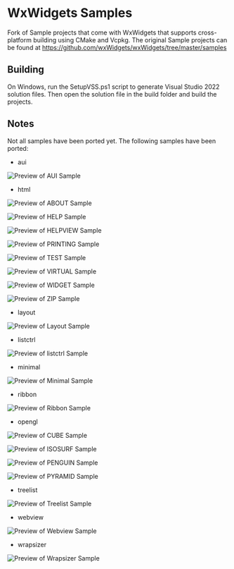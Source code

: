 # WxWidgets Samples

Fork of Sample projects that come with WxWidgets that supports cross-platform building using CMake and Vcpkg.
The original Sample projects can be found at https://github.com/wxWidgets/wxWidgets/tree/master/samples

## Building
On Windows, run the SetupVSS.ps1 script to generate Visual Studio 2022 solution files. Then open the solution file in the build folder and build the projects.

## Notes
Not all samples have been ported yet. The following samples have been ported:

- aui

![Preview of AUI Sample](samples/aui/preview.png?raw=true "Preview")

- html

![Preview of ABOUT Sample](samples/html/about_preview.png?raw=true "Preview")

![Preview of HELP Sample](samples/html/help_preview.png?raw=true "Preview")

![Preview of HELPVIEW Sample](samples/html/helpview_preview.png?raw=true "Preview")

![Preview of PRINTING Sample](samples/html/printing_preview.png?raw=true "Preview")

![Preview of TEST Sample](samples/html/test_preview.png?raw=true "Preview")

![Preview of VIRTUAL Sample](samples/html/virtual_preview.png?raw=true "Preview")

![Preview of WIDGET Sample](samples/html/widget_preview.png?raw=true "Preview")

![Preview of ZIP Sample](samples/html/zip_preview.png?raw=true "Preview")

- layout

![Preview of Layout Sample](samples/layout/preview.png?raw=true "Preview")
- listctrl

![Preview of listctrl Sample](samples/listctrl/preview.png?raw=true "Preview")
- minimal

![Preview of Minimal Sample](samples/minimal/preview.png?raw=true "Preview")
- ribbon

![Preview of Ribbon Sample](samples/ribbon/preview.png?raw=true "Preview")
- opengl

![Preview of CUBE Sample](samples/opengl/cube_preview.png?raw=true "Preview")

![Preview of ISOSURF Sample](samples/opengl/isosurf_preview.png?raw=true "Preview")

![Preview of PENGUIN Sample](samples/opengl/penguin_preview.png?raw=true "Preview")

![Preview of PYRAMID Sample](samples/opengl/pyramid_preview.png?raw=true "Preview")
- treelist

![Preview of Treelist Sample](samples/treelist/preview.png?raw=true "Preview")
- webview

![Preview of Webview Sample](samples/webview/preview.png?raw=true "Preview")
- wrapsizer

![Preview of Wrapsizer Sample](samples/wrapsizer/preview.png?raw=true "Preview")